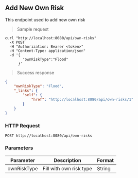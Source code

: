 ## Add New Own Risk

This endpoint used to add new own risk

> Sample request

```shell
curl "http://localhost:8080/api/own-risks"
  -X POST
  -H "Authorization: Bearer <token>"
  -H "Content-Type: application/json"
  -d '{
        "ownRiskType":"Flood"
      }'
```

> Success response

```json
{
    "ownRiskType": "Flood",
    "_links": {
        "self": {
            "href": "http://localhost:8080/api/own-risks/1"
        }
    }
}
```

### HTTP Request

`POST http://localhost:8080/api/own-risks`

### Parameters

Parameter | Description | Format 
--------- | ----------- | ------ 
ownRiskType | Fill with own risk type | String 